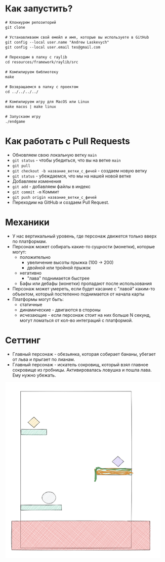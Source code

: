 # Как запустить?
```shell
# Клониурем репозиторий
git clone

# Устанавливаем свой емейл и имя, которые вы используете в GitHub
git config --local user.name "Andrew Laskevych"
git config --local user.email tes@gmail.com

# Переходим в папку с raylib
cd resources/framework/raylib/src
 
# Компилируем библиотеку
make

# Возвращаемся в папку с проектом
cd ../../../../

# Компилируем игру для MacOS или Linux
make macos | make linux

# Запускаем игру
./endgame
```

# Как работать с Pull Requests
- Обновляем свою локальную ветку `main`
- `git status` - чтобы убедиться, что вы на ветке `main`
- `git pull`
- `git checkout -b название_ветки_с_фичей` - создаем новую ветку
- `git status` - убеждаемся, что мы на нашей новой ветке
- Добавляем изменения
- `git add` - добавляем файлы в индекс
- `git commit -m` Коммит
- `git push origin название_ветки_с_фичей`
- Переходим на GitHub и создаем Pull Request.

# Механики
- У нас вертикальный уровень, где персонаж движется только вверх по платформам.
- Персонаж может собирать какие-то сущности (монетки), которые могут:
    - положительно
        - увеличение высоты прыжка (100 -> 200)
        - двойной или тройной прыжок
    - негативно
        - "лава" поднимается быстрее
    - Бафы или дебафы (монетки) пропадают после использования
- Персонаж может умереть, если будет касание с "лавой" каким-то объектом, который постепенно поднимается от начала карты
- Платформы могут быть:
    - статичные
    - динамические - двигаются в стороны
    - исчезающие - если персонаж стоит на них больше N секунд, могут ломаться от кол-во интеграций с платформой.

# Сеттинг
- Главный персонаж - обезьянка, которая собирает бананы, убегает от льва и прыгает по лианам.
- Главный персонаж - искатель сокровищ, который взял главное сокровище из гробницы. Активировалась ловушка и пошла лава. Ему нужно убежать.

![prototype](resources/docs/prototype.png)